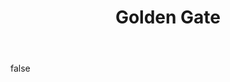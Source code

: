 ---
layout: photo
modal: true
thumb: https://csnapmediahost.github.io/assets1/Thumbs/GoldenGateNight.jpg
full: https://csnapmediahost.github.io/assets1/Render/GoldenGateNight.jpg
size: small
ar: landscape
body: false
title: "Golden Gate"
tags: architecture
---